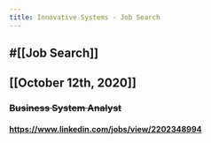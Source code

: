 ```yaml
---
title: Innovative Systems - Job Search
---
```


## #[[Job Search]]

## 

## [[October 12th, 2020]]
### ~~Business System Analyst~~
#### https://www.linkedin.com/jobs/view/2202348994
